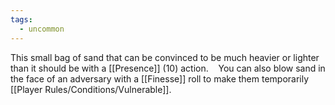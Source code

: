 ```yaml
---
tags:
  - uncommon
---
```


 This small bag of sand that can be convinced to be much heavier or lighter than it should be with a [[Presence]] (10) action. 
 
 You can also blow sand in the face of an adversary with a [[Finesse]] roll to make them temporarily [[Player Rules/Conditions/Vulnerable]].